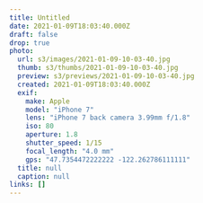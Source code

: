 ```yaml
---
title: Untitled
date: 2021-01-09T18:03:40.000Z
draft: false
drop: true
photo:
  url: s3/images/2021-01-09-10-03-40.jpg
  thumb: s3/thumbs/2021-01-09-10-03-40.jpg
  preview: s3/previews/2021-01-09-10-03-40.jpg
  created: 2021-01-09T18:03:40.000Z
  exif:
    make: Apple
    model: "iPhone 7"
    lens: "iPhone 7 back camera 3.99mm f/1.8"
    iso: 80
    aperture: 1.8
    shutter_speed: 1/15
    focal_length: "4.0 mm"
    gps: "47.7354472222222 -122.262786111111"
  title: null
  caption: null
links: []
---
```

